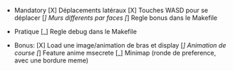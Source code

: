- Mandatory
[X] Déplacements latéraux
[X] Touches WASD pour se déplacer
[_] Murs differents par faces
[_] Regle bonus dans le Makefile

- Pratique
[_] Regle debug dans le Makefile

- Bonus:
[X] Load une image/animation de bras et display
    [_] Animation de course
    [_] Feature anime msecrete
[_] Minimap (ronde de preference, avec une bordure meme)
